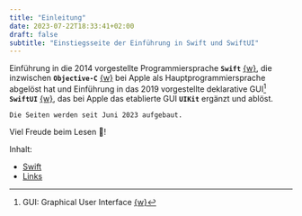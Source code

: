 ```yaml
---
title: "Einleitung"
date: 2023-07-22T18:33:41+02:00
draft: false
subtitle: "Einstiegsseite der Einführung in Swift und SwiftUI"
---
```


Einführung in die 2014 vorgestellte Programmiersprache **`Swift`** [{w}][w1], die inzwischen **`Objective-C`** [{w}][w2] bei Apple als Hauptprogrammiersprache abgelöst hat und Einführung in das 2019 vorgestellte deklarative GUI[^1] **`SwiftUI`** [{w}][w3], das bei Apple das etablierte GUI **`UIKit`** ergänzt und ablöst. 

<!-- Links -->
[w1]: https://de.wikipedia.org/wiki/Swift_(Programmiersprache) "wikipedia"
[w2]: https://de.wikipedia.org/wiki/Objective-C "wikipedia"
[w3]: https://de.wikipedia.org/wiki/SwiftUI "wikipedia"
[w4]: https://de.wikipedia.org/wiki/Grafische_Benutzeroberfläche "wikipedia"

<!-- Fussnoten -->
[^1]: GUI: Graphical User Interface [{w}][w4]


`Die Seiten werden seit Juni 2023 aufgebaut.`

Viel Freude beim Lesen 🥰!

Inhalt: 
* [Swift](./pages/swift/introduction) <br>
* [Links](./pages/links) <br>


